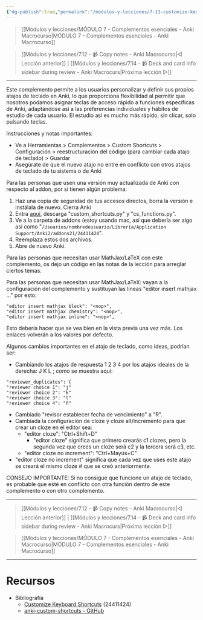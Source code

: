 ```yaml
---
{"dg-publish":true,"permalink":"/modulos-y-lecciones/7-13-customize-keyboard-shortcuts-anki-macrocurso/","noteIcon":"","updated":"2024-05-28T21:44:24.601+02:00"}
---
```



> [[Módulos y lecciones/MÓDULO 7 - Complementos esenciales - Anki Macrocurso\|MÓDULO 7 - Complementos esenciales - Anki Macrocurso]]

> [[Módulos y lecciones/7.12 - 📹 Copy notes - Anki Macrocurso\|◁ Lección anterior]] | [[Módulos y lecciones/7.14 - 📹 Deck and card info sidebar during review - Anki Macrocurs\|Próxima lección ▷]]

---

Este complemento permite a los usuarios personalizar y definir sus propios atajos de teclado en Anki, lo que proporciona flexibilidad al permitir que nosotros podamos asignar teclas de acceso rápido a funciones específicas de Anki, adaptándose así a las preferencias individuales y hábitos de estudio de cada usuario. El estudio así es mucho más rápido, sin clicar, solo pulsando teclas.

Instrucciones y notas importantes:

- Ve a Herramientas > Complementos > Custom Shortcuts > Configuración > reestructuración del código (para cambiar cada atajo de teclado) > Guardar
- Asegúrate de que el nuevo atajo no entre en conflicto con otros atajos de teclado de tu sistema o de Anki

Para las personas que usen una versión muy actualizada de Anki con respecto al addon, por si tienen algún problema: 

1. Haz una copia de seguridad de tus accesos directos, borra la versión e instálala de nuevo. Cierra Anki
2. Entra [aquí](https://github.com/Liresol/anki-custom-shortcuts/tree/dev/custom_shortcuts), descarga "custom_shortcuts.py" y "cs_functions.py".
3. Ve a la carpeta de addons (estoy usando mac, así que debería ser algo así como "``/Usuarios/nombredeusuario/Librería/Application Support/Anki2/addons21/24411424``".
4. Reemplaza estos dos archivos.
5. Abre de nuevo Anki.

Para las personas que necesitan usar MathJax/LaTeX con este complemento, os dejo un código en las notas de la lección para arreglar ciertos temas.

Para las personas que necesitan usar MathJax/LaTeX: vayan a la configuración del complemento y sustituyan las líneas "editor insert mathjax ..." por esto:

```
"editor insert mathjax block": "<nop>",
"editor insert mathjax chemistry": "<nop>",
"editor insert mathjax inline": "<nop>",
```

Esto debería hacer que se vea bien en la vista previa una vez más. Los enlaces volverán a los valores por defecto.

Algunos cambios importantes en el atajo de teclado, como ideas, podrían ser:

- Cambiando los atajos de respuesta 1 2 3 4 por los atajos ideales de la derecha: J K L ; como se muestra aquí:

```
"reviewer_duplicates": {
"reviewer choice 1": "j" 
"reviewer choice 2": "k" 
"reviewer choice 3": "l" 
"reviewer choice 4": "ñ" 
```

- Cambiado "revisor establecer fecha de vencimiento" a "R".
- Cambiada la configuración de cloze y cloze alt/incremento para que crear un cloze en el editor sea:
	- "editor cloze": "Ctrl+Shift+D"
		- "editor cloze" significa que primero crearás c1 clozes, pero la segunda vez que crees un cloze será c2 y la tercera será c3, etc.
	- "editor cloze no increment": "Ctrl+Mayús+C"
- "editor cloze no increment" significa que cada vez que uses este atajo se creará el mismo cloze # que se creó anteriormente. 

 CONSEJO IMPORTANTE: Si no consigue que funcione un atajo de teclado, es probable que esté en conflicto con otra función dentro de este complemento o con otro complemento.

---

> [[Módulos y lecciones/7.12 - 📹 Copy notes - Anki Macrocurso\|◁ Lección anterior]] | [[Módulos y lecciones/7.14 - 📹 Deck and card info sidebar during review - Anki Macrocurs\|Próxima lección ▷]]

> [[Módulos y lecciones/MÓDULO 7 - Complementos esenciales - Anki Macrocurso\|MÓDULO 7 - Complementos esenciales - Anki Macrocurso]]

---

# Recursos
- Bibliografía
	- [Customize Keyboard Shortcuts](https://ankiweb.net/shared/info/24411424) (24411424)
	- [anki-custom-shortcuts - GitHub](https://github.com/Liresol/anki-custom-shortcuts)